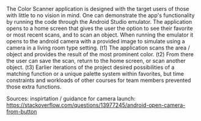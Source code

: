 The Color Scanner application is designed with the target users of those with little to no vision in mind.
One can demonstrate the app's functionality by running the code through the Android Studio emulator.
The application opens to a home screen that gives the user the option to see their favorite or most recent scans, and to scan an object.
When running the emulator it opens to the android camera with a provided image to simulate using a camera in a living room type setting. (t1)
The application scans the area / object and provides the result of the most prominent color. (t2)
From there the user can save the scan, return to the home screen, or scan another object. (t3)
Earlier iterations of the project desired possibilities of a matching function or a unique palette system within favorites, but time constraints and workloads of other courses for team members prevented those extra functions. 

Sources:
inspirtation / guidance for camera launch: https://stackoverflow.com/questions/13977245/android-open-camera-from-button 
